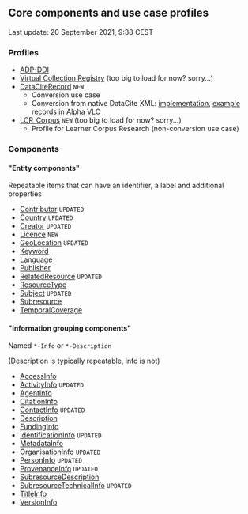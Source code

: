 ## Core components and use case profiles
Last update: 20 September 2021, 9:38 CEST

### Profiles
-   [ADP-DDI](https://menzowindhouwer.github.io/lab/cr2html/index.html#clarin.eu:cr1:p_1595321762428)
-   [Virtual Collection Registry](https://menzowindhouwer.github.io/lab/cr2html/index.html#clarin.eu:cr1:p_1595321762407/xsd) (too big to load for now? sorry...)
-   [DataCiteRecord](https://menzowindhouwer.github.io/lab/cr2html/index.html#clarin.eu:cr1:p_1610707853541) `NEW`
    -   Conversion use case
    -   Conversion from native DataCite XML: [implementation](https://github.com/clarin-eric/metadata-conversion/tree/datacite-cmdi/datacite-cmdi), [example records in Alpha VLO](https://alpha-vlo.clarin.eu/?fqType=dataProvider:or&fq=dataProvider:DataCite+-+CMDI+conversion+test)
-   [LCR_Corpus](https://menzowindhouwer.github.io/lab/cr2html/index.html#clarin.eu:cr1:p_1610707853542) `NEW` (too big to load for now? sorry...)
    -   Profile for Learner Corpus Research (non-conversion use case)

### Components

#### "Entity components"

Repeatable items that can have an identifier, a label and additional properties

-   [Contributor](https://menzowindhouwer.github.io/lab/cr2html/index.html#clarin.eu:cr1:c_1595321762453) `UPDATED`
-   [Country](https://menzowindhouwer.github.io/lab/cr2html/index.html#clarin.eu:cr1:c_1595321762419) `UPDATED`
-   [Creator](https://menzowindhouwer.github.io/lab/cr2html/index.html#clarin.eu:cr1:c_1595321762404) `UPDATED`
-   [Licence](https://menzowindhouwer.github.io/lab/cr2html/index.html#clarin.eu:cr1:c_1595321762457) `NEW`
-   [GeoLocation](https://menzowindhouwer.github.io/lab/cr2html/index.html#clarin.eu:cr1:c_1595321762418) `UPDATED`
-   [Keyword](https://menzowindhouwer.github.io/lab/cr2html/index.html#clarin.eu:cr1:c_1595321762456)
-   [Language](https://menzowindhouwer.github.io/lab/cr2html/index.html#clarin.eu:cr1:c_1595321762414)
-   [Publisher](https://menzowindhouwer.github.io/lab/cr2html/index.html#clarin.eu:cr1:c_1595321762427)
-   [RelatedResource](https://menzowindhouwer.github.io/lab/cr2html/index.html#clarin.eu:cr1:c_1595321762430) `UPDATED`
-   [ResourceType](https://menzowindhouwer.github.io/lab/cr2html/index.html#clarin.eu:cr1:c_1595321762403)
-   [Subject](https://menzowindhouwer.github.io/lab/cr2html/index.html#clarin.eu:cr1:c_1595321762455) `UPDATED`
-   [Subresource](https://menzowindhouwer.github.io/lab/cr2html/index.html#clarin.eu:cr1:c_1595321762415)
-   [TemporalCoverage](https://menzowindhouwer.github.io/lab/cr2html/index.html#clarin.eu:cr1:c_1595321762417)

#### "Information grouping components"

Named `*-Info` or `*-Description`

(Description is typically repeatable, info is not)

-   [AccessInfo](https://menzowindhouwer.github.io/lab/cr2html/index.html#clarin.eu:cr1:c_1595321762454)
-   [ActivityInfo](https://menzowindhouwer.github.io/lab/cr2html/index.html#clarin.eu:cr1:c_1595321762422) `UPDATED`
-   [AgentInfo](https://menzowindhouwer.github.io/lab/cr2html/index.html#clarin.eu:cr1:c_1595321762451)
-   [CitationInfo](https://menzowindhouwer.github.io/lab/cr2html/index.html#clarin.eu:cr1:c_1595321762416) 
-   [ContactInfo](https://menzowindhouwer.github.io/lab/cr2html/index.html#clarin.eu:cr1:c_1595321762406) `UPDATED`
-   [Description](https://menzowindhouwer.github.io/lab/cr2html/index.html#clarin.eu:cr1:c_1595321762411)
-   [FundingInfo](https://menzowindhouwer.github.io/lab/cr2html/index.html#clarin.eu:cr1:c_1595321762429)
-   [IdentificationInfo](https://menzowindhouwer.github.io/lab/cr2html/index.html#clarin.eu:cr1:c_1595321762421) `UPDATED`
-   [MetadataInfo](https://menzowindhouwer.github.io/lab/cr2html/index.html#clarin.eu:cr1:c_1595321762458)
-   [OrganisationInfo](https://menzowindhouwer.github.io/lab/cr2html/index.html#clarin.eu:cr1:c_1595321762452) `UPDATED`
-   [PersonInfo](https://menzowindhouwer.github.io/lab/cr2html/index.html#clarin.eu:cr1:c_1595321762426) `UPDATED`
-   [ProvenanceInfo](https://menzowindhouwer.github.io/lab/cr2html/index.html#clarin.eu:cr1:c_1595321762423) `UPDATED`
-   [SubresourceDescription](https://menzowindhouwer.github.io/lab/cr2html/index.html#clarin.eu:cr1:c_1595321762413)
-   [SubresourceTechnicalInfo](https://menzowindhouwer.github.io/lab/cr2html/index.html#clarin.eu:cr1:c_1595321762405) `UPDATED`
-   [TitleInfo](https://menzowindhouwer.github.io/lab/cr2html/index.html#clarin.eu:cr1:c_1595321762412)
-   [VersionInfo](https://menzowindhouwer.github.io/lab/cr2html/index.html#clarin.eu:cr1:c_1595321762424)
